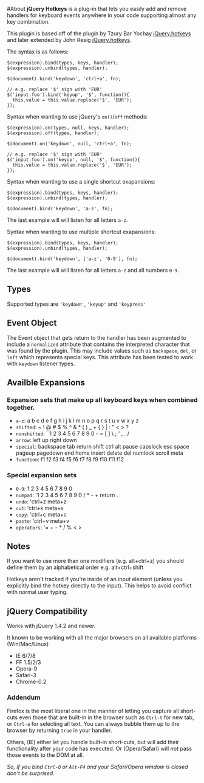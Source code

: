 #About
**jQuery Hotkeys** is a plug-in that lets you easily add and remove handlers for keyboard events anywhere in your code supporting almost any key combination.  

This plugin is based off of the plugin by Tzury Bar Yochay [jQuery.hotkeys](https://github.com/tzuryby/jquery.hotkeys) and later extended by John Resig [jQuery.hotkeys](https://github.com/jeresig/jquery.hotkeys).

The syntax is as follows:

    $(expression).bind(types, keys, handler);
    $(expression).unbind(types, handler);
    
    $(document).bind('keydown', 'ctrl+a', fn);
    
    // e.g. replace '$' sign with 'EUR'
    $('input.foo').bind('keyup', '$', function(){
      this.value = this.value.replace('$', 'EUR');
    });

Syntax when wanting to use jQuery's `on()`/`off` methods:

    $(expression).on(types, null, keys, handler);
    $(expression).off(types, handler);
    
    $(document).on('keydown', null, 'ctrl+a', fn);
    
    // e.g. replace '$' sign with 'EUR'
    $('input.foo').on('keyup', null, '$', function(){
      this.value = this.value.replace('$', 'EUR');
    });

Syntax when wanting to use a single shortcut exapansions:

    $(expression).bind(types, keys, handler);
    $(expression).unbind(types, handler);
    
    $(document).bind('keydown', 'a-z', fn);

The last example will will listen for all letters `a-z`.

Syntax when wanting to use multiple shortcut exapansions:

    $(expression).bind(types, keys, handler);
    $(expression).unbind(types, handler);
    
    $(document).bind('keydown', ['a-z', '0-9'], fn);

The last example will will listen for all letters `a-z` and all numbers `0-9`.

## Types
Supported types are `'keydown'`, `'keyup'` and `'keypress'`

## Event Object
The Event object that gets return to the handler has been augmented to include a `normalized` attribute that contains the interpreted character that was found by the plugin. This may include values such as `backspace`, `del`, or `left` which represents special keys. This attribute has been tested to work with `keydown` listener types.

## Availble Expansions

### Expansion sets that make up all keyboard keys when combined together.
* `a-z`: a b c d e f g h i j k l m n o p q r s t u v w x y z
* `shifted`: ~ ! @ # $ % ^ & * ( ) _ + { } | : " < > ?
* `nonshifted`: ` 1 2 3 4 5 6 7 8 9 0 - = [ ] \\ ; \' , . /
* `arrow`: left up right down
* `special`: backspace tab return shift ctrl alt pause capslock esc space pageup pagedown end home insert delete del numlock scroll meta
* `function`: f1 f2 f3 f4 f5 f6 f7 f8 f9 f10 f11 f12

### Special expansion sets
* `0-9`: 1 2 3 4 5 6 7 8 9 0
* `numpad`: '1 2 3 4 5 6 7 8 9 0 / * - + return .
* `undo`: 'ctrl+z meta+z
* `cut`: 'ctrl+x meta+x
* `copy`: 'ctrl+c meta+c
* `paste`: 'ctrl+v meta+v
* `operators`: '= + - * / % < >



## Notes

If you want to use more than one modifiers (e.g. alt+ctrl+z) you should define them by an alphabetical order e.g. alt+ctrl+shift

Hotkeys aren't tracked if you're inside of an input element (unless you explicitly bind the hotkey directly to the input). This helps to avoid conflict with normal user typing.

## jQuery Compatibility

Works with jQuery 1.4.2 and newer.

It known to be working with all the major browsers on all available platforms (Win/Mac/Linux)

 * IE 6/7/8
 * FF 1.5/2/3
 * Opera-9
 * Safari-3
 * Chrome-0.2

### Addendum

Firefox is the most liberal one in the manner of letting you capture all short-cuts even those that are built-in in the browser such as `Ctrl-t` for new tab, or `Ctrl-a` for selecting all text. You can always bubble them up to the browser by returning `true` in your handler.

Others, (IE) either let you handle built-in short-cuts, but will add their functionality after your code has executed. Or (Opera/Safari) will *not* pass those events to the DOM at all.

*So, if you bind `Ctrl-Q` or `Alt-F4` and your Safari/Opera window is closed don't be surprised.*
